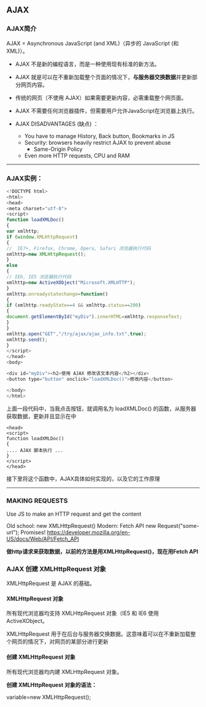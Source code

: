 ## AJAX

### AJAX简介
AJAX = Asynchronous JavaScript (and XML)（异步的 JavaScript (和 XML)）。

- AJAX 不是新的编程语言，而是一种使用现有标准的新方法。

- AJAX 就是可以在不重新加载整个页面的情况下，**与服务器交换数据**并更新部分网页内容。

- 传统的网页（不使用 AJAX）如果需要更新内容，必需重载整个网页面。

- AJAX 不需要任何浏览器插件，但需要用户允许JavaScript在浏览器上执行。

- AJAX DISADVANTAGES (缺点) ：
   - You have to manage History, Back button, Bookmarks in JS
   - Security: browsers heavily restrict AJAX to prevent abuse
      - Same-Origin Policy
   - Even more HTTP requests, CPU and RAM

---

### AJAX实例：

```javascript
<!DOCTYPE html>
<html>
<head>
<meta charset="utf-8">
<script>
function loadXMLDoc()
{
var xmlhttp;
if (window.XMLHttpRequest)
{
//  IE7+, Firefox, Chrome, Opera, Safari 浏览器执行代码
xmlhttp=new XMLHttpRequest();
}
else
{
// IE6, IE5 浏览器执行代码
xmlhttp=new ActiveXObject("Microsoft.XMLHTTP");
}
xmlhttp.onreadystatechange=function()
{
if (xmlhttp.readyState==4 && xmlhttp.status==200)
{
document.getElementById("myDiv").innerHTML=xmlhttp.responseText;
}
}
xmlhttp.open("GET","/try/ajax/ajax_info.txt",true);
xmlhttp.send();
}
</script>
</head>
<body>

<div id="myDiv"><h2>使用 AJAX 修改该文本内容</h2></div>
<button type="button" onclick="loadXMLDoc()">修改内容</button>

</body>
</html>
```

上面一段代码中，当我点击按钮，就调用名为 loadXMLDoc() 的函数，从服务器获取数据，更新并且显示在<myDiv>中

```
<head>
<script>
function loadXMLDoc()
{
.... AJAX 脚本执行 ...
}
</script>
</head>
```
接下里将这个函数中，AJAX具体如何实现的，以及它的工作原理

----

### MAKING REQUESTS
Use JS to make an HTTP request and get the content

Old school: new XMLHttpRequest()
Modern: Fetch API
new Request("some-url");
Promises!
https://developer.mozilla.org/en-US/docs/Web/API/Fetch_API

**做http请求来获取数据，以前的方法是用XMLHttpRequest()，现在用Fetch API**


### AJAX 创建 XMLHttpRequest 对象 
XMLHttpRequest 是 AJAX 的基础。

#### XMLHttpRequest 对象

所有现代浏览器均支持 XMLHttpRequest 对象（IE5 和 IE6 使用 ActiveXObject。

XMLHttpRequest 用于在后台与服务器交换数据。这意味着可以在不重新加载整个网页的情况下，对网页的某部分进行更新

#### 创建 XMLHttpRequest 对象
所有现代浏览器均内建 XMLHttpRequest 对象。

**创建 XMLHttpRequest 对象的语法：**

variable=new XMLHttpRequest();

